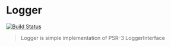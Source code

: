 # Logger
[![Build Status](https://travis-ci.org/TahiriAbdou/Logger.svg?branch=master)](https://travis-ci.org/TahiriAbdou/Logger)

> Logger is simple implementation of PSR-3 LoggerInterface

